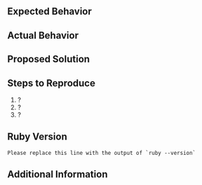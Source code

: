 ## Expected Behavior

<!-- If you're reporting a bug, explain what you expected to happen -->
<!-- If you're suggesting an improvement, please elaborate on your idea -->

## Actual Behavior

<!-- Describe how the current behavior differs from what you expected -->

## Proposed Solution

<!-- Explain how the change could be implemented, or delete this section -->

## Steps to Reproduce

<!-- Unless you're reporting a bug, please delete this section -->

1. ?
2. ?
3. ?

## Ruby Version

<!-- Unless you're reporting a bug, please delete this section -->

```
Please replace this line with the output of `ruby --version`
```

## Additional Information

<!-- If you have any other comments, please add them here -->
